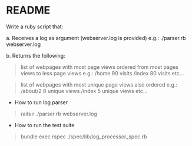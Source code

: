 # README

Write a ruby script that:

a. Receives a log as argument (webserver.log is provided)
e.g.: ./parser.rb webserver.log

b. Returns the following:

> list of webpages with most page views ordered from most pages views to less page views
e.g.:
/home 90 visits /index 80 visits etc... 

> list of webpages with most
unique page views also ordered
e.g.:
/about/2 8 unique views
/index 5 unique views etc...

* How to run log parser

>rails r ./parser.rb webserver.log


* How to run the test suite

>bundle exec rspec ./spec/lib/log_processor_spec.rb 
